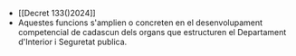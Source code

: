 - [[Decret 133()2024]]
- Aquestes funcions s'amplien o concreten en el desenvolupament competencial de cadascun dels organs que estructuren el Departament d'Interior i Seguretat publica.